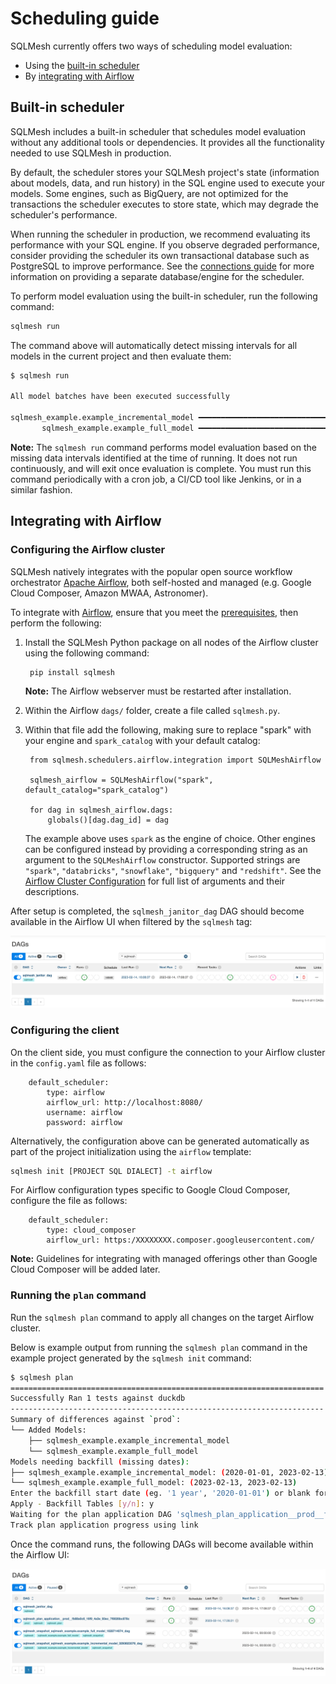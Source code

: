 # Scheduling guide

SQLMesh currently offers two ways of scheduling model evaluation:

* Using the [built-in scheduler](#built-in-scheduler)
* By [integrating with Airflow](#integrating-with-airflow)

## Built-in scheduler

SQLMesh includes a built-in scheduler that schedules model evaluation without any additional tools or dependencies. It provides all the functionality needed to use SQLMesh in production.

By default, the scheduler stores your SQLMesh project's state (information about models, data, and run history) in the SQL engine used to execute your models. Some engines, such as BigQuery, are not optimized for the transactions the scheduler executes to store state, which may degrade the scheduler's performance.

When running the scheduler in production, we recommend evaluating its performance with your SQL engine. If you observe degraded performance, consider providing the scheduler its own transactional database such as PostgreSQL to improve performance. See the [connections guide](./connections.md#state-connection) for more information on providing a separate database/engine for the scheduler.

To perform model evaluation using the built-in scheduler, run the following command:
```bash
sqlmesh run
```

The command above will automatically detect missing intervals for all models in the current project and then evaluate them:
```bash
$ sqlmesh run

All model batches have been executed successfully

sqlmesh_example.example_incremental_model ━━━━━━━━━━━━━━━━━━━━━━━━━━━━━━━━━━━━━━━━ 100.0% • 1/1 • 0:00:00
       sqlmesh_example.example_full_model ━━━━━━━━━━━━━━━━━━━━━━━━━━━━━━━━━━━━━━━━ 100.0% • 1/1 • 0:00:00
```

**Note:** The `sqlmesh run` command performs model evaluation based on the missing data intervals identified at the time of running. It does not run continuously, and will exit once evaluation is complete. You must run this command periodically with a cron job, a CI/CD tool like Jenkins, or in a similar fashion.


## Integrating with Airflow

### Configuring the Airflow cluster

SQLMesh natively integrates with the popular open source workflow orchestrator [Apache Airflow](https://airflow.apache.org/), both self-hosted and managed (e.g. Google Cloud Composer, Amazon MWAA, Astronomer).

To integrate with [Airflow](../integrations/airflow.md), ensure that you meet the [prerequisites](/prerequisites), then perform the following:

1. Install the SQLMesh Python package on all nodes of the Airflow cluster using the following command:

        pip install sqlmesh

    **Note:** The Airflow webserver must be restarted after installation.

2. Within the Airflow `dags/` folder, create a file called `sqlmesh.py`.

3. Within that file add the following, making sure to replace "spark" with your engine and `spark_catalog` with your default catalog:

        from sqlmesh.schedulers.airflow.integration import SQLMeshAirflow

        sqlmesh_airflow = SQLMeshAirflow("spark", default_catalog="spark_catalog")

        for dag in sqlmesh_airflow.dags:
            globals()[dag.dag_id] = dag

    The example above uses `spark` as the engine of choice. Other engines can be configured instead by providing a corresponding string as an argument to the `SQLMeshAirflow` constructor. Supported strings are `"spark"`, `"databricks"`, `"snowflake"`, `"bigquery"` and `"redshift"`. See the [Airflow Cluster Configuration](../integrations/airflow.md#airflow-cluster-configuration) for full list of arguments and their descriptions.

After setup is completed, the `sqlmesh_janitor_dag` DAG should become available in the Airflow UI when filtered by the `sqlmesh` tag:

![Airflow UI after successful setup](scheduling/airflow_successful_setup.png)

### Configuring the client

On the client side, you must configure the connection to your Airflow cluster in the `config.yaml` file as follows:

        default_scheduler:
            type: airflow
            airflow_url: http://localhost:8080/
            username: airflow
            password: airflow

Alternatively, the configuration above can be generated automatically as part of the project initialization using the `airflow` template:
```bash
sqlmesh init [PROJECT SQL DIALECT] -t airflow
```

For Airflow configuration types specific to Google Cloud Composer, configure the file as follows:

        default_scheduler:
            type: cloud_composer
            airflow_url: https:/XXXXXXXX.composer.googleusercontent.com/

**Note:** Guidelines for integrating with managed offerings other than Google Cloud Composer will be added later.

### Running the `plan` command

Run the `sqlmesh plan` command to apply all changes on the target Airflow cluster.

Below is example output from running the `sqlmesh plan` command in the example project generated by the `sqlmesh init` command:
```bash
$ sqlmesh plan
======================================================================
Successfully Ran 1 tests against duckdb
----------------------------------------------------------------------
Summary of differences against `prod`:
└── Added Models:
    ├── sqlmesh_example.example_incremental_model
    └── sqlmesh_example.example_full_model
Models needing backfill (missing dates):
├── sqlmesh_example.example_incremental_model: (2020-01-01, 2023-02-13)
└── sqlmesh_example.example_full_model: (2023-02-13, 2023-02-13)
Enter the backfill start date (eg. '1 year', '2020-01-01') or blank for the beginning of history: 2023-02-13
Apply - Backfill Tables [y/n]: y
Waiting for the plan application DAG 'sqlmesh_plan_application__prod__fb88a0c6_16f9_4a3e_93ec_7f8026bc878c' to be provisioned on Airflow
Track plan application progress using link
```

Once the command runs, the following DAGs will become available within the Airflow UI:

![Airflow UI after successful plan application](scheduling/airflow_successful_plan_apply.png)
